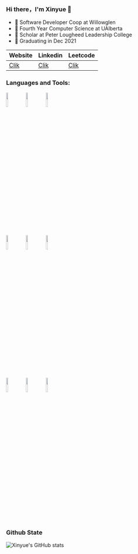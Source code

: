 ### Hi there，I'm Xinyue 👋

- 🔭 Software Developer Coop at Willowglen
- 🌱 Fourth Year Computer Science at UAlberta
- 🤔 Scholar at Peter Lougheed Leadership College
- 👯 Graduating in Dec 2021

|  Website   | Linkedin  | Leetcode |
|  ----  | ----  | ----| 
| [Clik](http://xiangxinyue.com/)|[Clik](https://www.linkedin.com/in/xinyuexiang/)| [Clik](https://leetcode.com/Shandmark/)|

### Languages and Tools:

<p>  
  <!-- Your languages and tools. Be careful with the alignment. 
  You can use this sites to get logos: https://www.vectorlogo.zone or https://simpleicons.org/
  -->
  <code><img width="10%" src="https://www.vectorlogo.zone/logos/reactjs/reactjs-ar21.svg"></code>
  <code><img width="10%" src="https://www.vectorlogo.zone/logos/flutterio/flutterio-ar21.svg"></code>
  <code><img width="10%" src="https://www.vectorlogo.zone/logos/dartlang/dartlang-ar21.svg"></code>
  <br />
  <code><img width="10%" src="https://www.vectorlogo.zone/logos/nodejs/nodejs-ar21.svg"></code>
  <code><img width="10%" src="https://www.vectorlogo.zone/logos/mongodb/mongodb-ar21.svg"></code>
  <code><img width="10%" src="https://www.vectorlogo.zone/logos/json/json-ar21.svg"></code>
  <br />
  <code><img width="10%" src="https://www.vectorlogo.zone/logos/git-scm/git-scm-ar21.svg"></code>
  <code><img width="10%" src="https://www.vectorlogo.zone/logos/amazon_aws/amazon_aws-ar21.svg"></code>
  <code><img width="10%" src="https://www.vectorlogo.zone/logos/gnu_bash/gnu_bash-ar21.svg"></code>
</p>


### Github State

![Xinyue's GitHub stats](https://github-readme-stats.vercel.app/api?username=xiangxinyue&show_icons=true)

